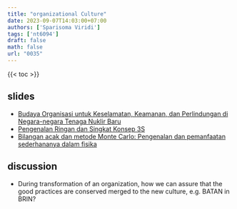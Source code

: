 ```yaml
---
title: "organizational Culture"
date: 2023-09-07T14:03:00+07:00
authors: ['Sparisoma Viridi']
tags: ['nt6094']
draft: false
math: false
url: "0035"
---
```

{{< toc >}}


## slides
+ [Budaya Organisasi untuk Keselamatan, Keamanan, dan Perlindungan di Negara-negara Tenaga Nuklir Baru](https://doi.org/10.5281/zenodo.7141324)
+ [Pengenalan Ringan dan Singkat Konsep 3S](https://doi.org/10.5281/zenodo.7328962)
+ [Bilangan acak dan metode Monte Carlo: Pengenalan dan pemanfaatan sederhananya dalam fisika](https://doi.org/10.5281/zenodo.7106167)


## discussion
+ During transformation of an organization, how we can assure that the good practices are conserved merged to the new culture, e.g. BATAN in BRIN?
